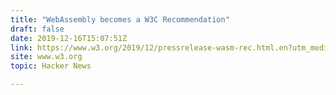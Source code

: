 ```yaml
---
title: "WebAssembly becomes a W3C Recommendation"
draft: false
date: 2019-12-16T15:07:51Z
link: https://www.w3.org/2019/12/pressrelease-wasm-rec.html.en?utm_medium=RSS&utm_source=hune
site: www.w3.org
topic: Hacker News  

---
```


